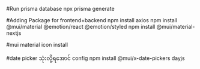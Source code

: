 #Run prisma database
npx prisma generate

#Adding Package for frontend+backend
npm install axios
npm install @mui/material @emotion/react @emotion/styled
npm install @mui/material-nextjs

#mui material icon install

#date picker သုံးလို့ရအောင် config
npm install @mui/x-date-pickers dayjs
